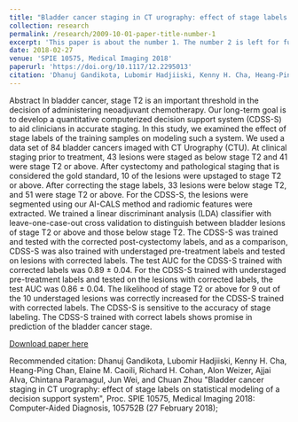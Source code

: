 ```yaml
---
title: "Bladder cancer staging in CT urography: effect of stage labels on statistical modeling of a decision support system"
collection: research
permalink: /research/2009-10-01-paper-title-number-1
excerpt: 'This paper is about the number 1. The number 2 is left for future work.'
date: 2018-02-27
venue: 'SPIE 10575, Medical Imaging 2018'
paperurl: 'https://doi.org/10.1117/12.2295013'
citation: 'Dhanuj Gandikota, Lubomir Hadjiiski, Kenny H. Cha, Heang-Ping Chan, Elaine M. Caoili, Richard H. Cohan, Alon Weizer, Ajjai Alva, Chintana Paramagul, Jun Wei, and Chuan Zhou "Bladder cancer staging in CT urography: effect of stage labels on statistical modeling of a decision support system", Proc. SPIE 10575, Medical Imaging 2018: Computer-Aided Diagnosis, 105752B (27 February 2018);'
---
```

Abstract
In bladder cancer, stage T2 is an important threshold in the decision of administering neoadjuvant chemotherapy. Our long-term goal is to develop a quantitative computerized decision support system (CDSS-S) to aid clinicians in accurate staging. In this study, we examined the effect of stage labels of the training samples on modeling such a system. We used a data set of 84 bladder cancers imaged with CT Urography (CTU). At clinical staging prior to treatment, 43 lesions were staged as below stage T2 and 41 were stage T2 or above. After cystectomy and pathological staging that is considered the gold standard, 10 of the lesions were upstaged to stage T2 or above. After correcting the stage labels, 33 lesions were below stage T2, and 51 were stage T2 or above. For the CDSS-S, the lesions were segmented using our AI-CALS method and radiomic features were extracted. We trained a linear discriminant analysis (LDA) classifier with leave-one-case-out cross validation to distinguish between bladder lesions of stage T2 or above and those below stage T2. The CDSS-S was trained and tested with the corrected post-cystectomy labels, and as a comparison, CDSS-S was also trained with understaged pre-treatment labels and tested on lesions with corrected labels. The test AUC for the CDSS-S trained with corrected labels was 0.89 ± 0.04. For the CDSS-S trained with understaged pre-treatment labels and tested on the lesions with corrected labels, the test AUC was 0.86 ± 0.04. The likelihood of stage T2 or above for 9 out of the 10 understaged lesions was correctly increased for the CDSS-S trained with corrected labels. The CDSS-S is sensitive to the accuracy of stage labeling. The CDSS-S trained with correct labels shows promise in prediction of the bladder cancer stage.

[Download paper here](https://github.com/DhanujG/Bladder-Cancer-Classification-using-ML-and-Computer-Vision-Research)

Recommended citation: Dhanuj Gandikota, Lubomir Hadjiiski, Kenny H. Cha, Heang-Ping Chan, Elaine M. Caoili, Richard H. Cohan, Alon Weizer, Ajjai Alva, Chintana Paramagul, Jun Wei, and Chuan Zhou "Bladder cancer staging in CT urography: effect of stage labels on statistical modeling of a decision support system", Proc. SPIE 10575, Medical Imaging 2018: Computer-Aided Diagnosis, 105752B (27 February 2018);
